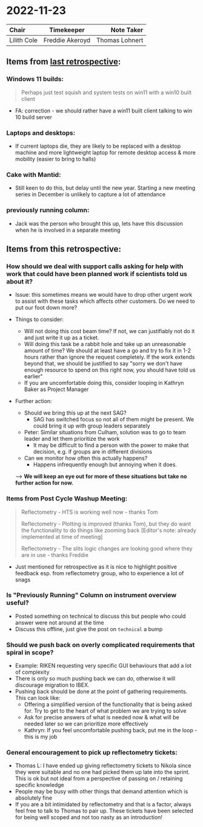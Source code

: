 # 2022-11-23

| Chair      | Timekeeper | Note Taker |
| :--------   | :---------: | ----------: |
| Lilith Cole | Freddie Akeroyd | Thomas Lohnert |

## Items from [last retrospective](Retrospective-Notes-2022.10.26):

### Windows 11 builds:
> Perhaps just test squish and system tests on win11 with a win10 built client
- FA: correction - we should rather have a win11 built client talking to win 10 build server

### Laptops and desktops:
- If current laptops die, they are likely to be replaced with a desktop machine and more lightweight laptop for remote desktop access & more mobility (easier to bring to halls)

### Cake with Mantid:
- Still keen to do this, but delay until the new year. Starting a new meeting series in December is unlikely to capture a lot of attendance

### previously running column:
- Jack was the person who brought this up, lets have this discussion when he is involved in a separate meeting


## Items from this retrospective:

### How should we deal with support calls asking for help with work that could have been planned work if scientists told us about it?
- Issue: this sometimes means we would have to drop other urgent work to assist with these tasks which affects other customers. Do we need to put our foot down more?
- Things to consider:
    - Will not doing this cost beam time? If not, we can justifiably not do it and just write it up as a ticket.
    - Will doing this task be a rabbit hole and take up an unreasonable amount of time? We should at least have a go and try to fix it in 1-2 hours rather than ignore the request completely. If the work extends beyond that, we should be justified to say "sorry we don't have enough resource to spend on this right now, you should have told us earlier"
    - If you are uncomfortable doing this, consider looping in Kathryn Baker as Project Manager
- Further action:
    - Should we bring this up at the next SAG?
        - SAG has switched focus so not all of them might be present. We could bring it up with group leaders separately
    - Peter: Similar situations from Culham, solution was to go to team leader and let them prioritize the work
        - It may be difficult to find a person with the power to make that decision, e.g. if groups are in different divisions
    - Can we monitor how often this actually happens? 
         - Happens infrequently enough but annoying when it does. 

    --> **We will keep an eye out for more of these situations but take no further action for now.**

### Items from Post Cycle Washup Meeting:
> Reflectometry - HTS is working well now - thanks Tom	
>
> Reflectometry - Plotting is improved (thanks Tom), but they do want the functionality to do things like zooming back [Editor's note: already implemented at time of meeting]
>
> Reflectometry - The slits logic changes are looking good where they are in use - thanks Freddie

- Just mentioned for retrospective as it is nice to highlight positive feedback esp. from reflectometry group, who to experience a lot of snags

### Is "Previously Running" Column on instrument overview useful?
- Posted something on technical to discuss this but people who could answer were not around at the time
- Discuss this offline, just give the post on `technical` a bump

### Should we push back on overly complicated requirements that spiral in scope? 
- Example: RIKEN requesting very specific GUI behaviours that add a lot of complexity
- There is only so much pushing back we can do, otherwise it will discourage migration to IBEX.
- Pushing back should be done at the point of gathering requirements. This can look like:
    - Offering a simplified version of the functionality that is being asked for. Try to get to the heart of what problem we are trying to solve
    - Ask for precise answers of what is needed now & what will be needed later so we can prioritize more effectively
    - Kathryn: If you feel uncomfortable pushing back, put me in the loop - this is my job

### General encouragement to pick up reflectometry tickets:
- Thomas L: I have ended up giving reflectometry tickets to Nikola since they were suitable and no one had picked them up late into the sprint. This is ok but not ideal from a perspective of passing on / retaining specific knowledge
- People may be busy with other things that demand attention which is absolutely fine
- If you are a bit intimidated by reflectometry and that is a factor, always feel free to talk to Thomas to pair up. These tickets have been selected for being well scoped and not too nasty as an introduction!
